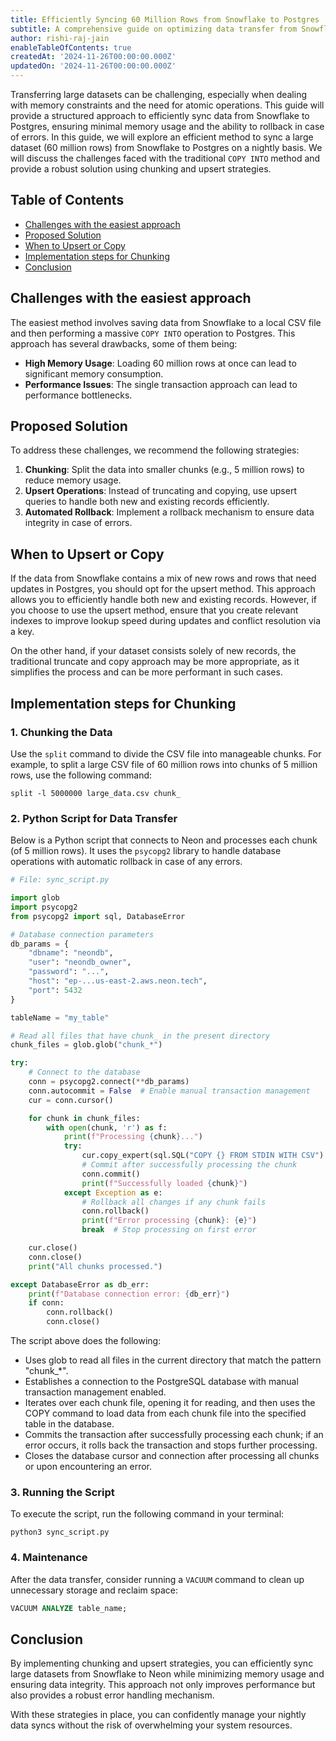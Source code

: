 ```yaml
---
title: Efficiently Syncing 60 Million Rows from Snowflake to Postgres
subtitle: A comprehensive guide on optimizing data transfer from Snowflake to Postgres using chunking and upsert strategies.
author: rishi-raj-jain
enableTableOfContents: true
createdAt: '2024-11-26T00:00:00.000Z'
updatedOn: '2024-11-26T00:00:00.000Z'
---
```


Transferring large datasets can be challenging, especially when dealing with memory constraints and the need for atomic operations. This guide will provide a structured approach to efficiently sync data from Snowflake to Postgres, ensuring minimal memory usage and the ability to rollback in case of errors. In this guide, we will explore an efficient method to sync a large dataset (60 million rows) from Snowflake to Postgres on a nightly basis. We will discuss the challenges faced with the traditional `COPY INTO` method and provide a robust solution using chunking and upsert strategies.

## Table of Contents

- [Challenges with the easiest approach](#challenges-with-the-easiest-approach)
- [Proposed Solution](#proposed-solution)
- [When to Upsert or Copy](#when-to-upsert-or-copy)
- [Implementation steps for Chunking](#implementation-steps-for-chunking)
- [Conclusion](#conclusion)

## Challenges with the easiest approach

The easiest method involves saving data from Snowflake to a local CSV file and then performing a massive `COPY INTO` operation to Postgres. This approach has several drawbacks, some of them being:

- **High Memory Usage**: Loading 60 million rows at once can lead to significant memory consumption.
- **Performance Issues**: The single transaction approach can lead to performance bottlenecks.

## Proposed Solution

To address these challenges, we recommend the following strategies:

1. **Chunking**: Split the data into smaller chunks (e.g., 5 million rows) to reduce memory usage.
2. **Upsert Operations**: Instead of truncating and copying, use upsert queries to handle both new and existing records efficiently.
3. **Automated Rollback**: Implement a rollback mechanism to ensure data integrity in case of errors.

## When to Upsert or Copy

If the data from Snowflake contains a mix of new rows and rows that need updates in Postgres, you should opt for the upsert method. This approach allows you to efficiently handle both new and existing records. However, if you choose to use the upsert method, ensure that you create relevant indexes to improve lookup speed during updates and conflict resolution via a key.

On the other hand, if your dataset consists solely of new records, the traditional truncate and copy approach may be more appropriate, as it simplifies the process and can be more performant in such cases.

## Implementation steps for Chunking

### 1. Chunking the Data

Use the `split` command to divide the CSV file into manageable chunks. For example, to split a large CSV file of 60 million rows into chunks of 5 million rows, use the following command:

```shell
split -l 5000000 large_data.csv chunk_
```

### 2. Python Script for Data Transfer

Below is a Python script that connects to Neon and processes each chunk (of 5 million rows). It uses the `psycopg2` library to handle database operations with automatic rollback in case of any errors.

```python
# File: sync_script.py

import glob
import psycopg2
from psycopg2 import sql, DatabaseError

# Database connection parameters
db_params = {
    "dbname": "neondb",
    "user": "neondb_owner",
    "password": "...",
    "host": "ep-...us-east-2.aws.neon.tech",
    "port": 5432
}

tableName = "my_table"

# Read all files that have chunk_ in the present directory
chunk_files = glob.glob("chunk_*")

try:
    # Connect to the database
    conn = psycopg2.connect(**db_params)
    conn.autocommit = False  # Enable manual transaction management
    cur = conn.cursor()

    for chunk in chunk_files:
        with open(chunk, 'r') as f:
            print(f"Processing {chunk}...")
            try:
                cur.copy_expert(sql.SQL("COPY {} FROM STDIN WITH CSV").format(sql.Identifier(tableName)), f)
                # Commit after successfully processing the chunk
                conn.commit()
                print(f"Successfully loaded {chunk}")
            except Exception as e:
                # Rollback all changes if any chunk fails
                conn.rollback()
                print(f"Error processing {chunk}: {e}")
                break  # Stop processing on first error

    cur.close()
    conn.close()
    print("All chunks processed.")

except DatabaseError as db_err:
    print(f"Database connection error: {db_err}")
    if conn:
        conn.rollback()
        conn.close()
```

The script above does the following:

- Uses glob to read all files in the current directory that match the pattern "chunk\_\*".
- Establishes a connection to the PostgreSQL database with manual transaction management enabled.
- Iterates over each chunk file, opening it for reading, and then uses the COPY command to load data from each chunk file into the specified table in the database.
- Commits the transaction after successfully processing each chunk; if an error occurs, it rolls back the transaction and stops further processing.
- Closes the database cursor and connection after processing all chunks or upon encountering an error.

### 3. Running the Script

To execute the script, run the following command in your terminal:

```shell
python3 sync_script.py
```

### 4. Maintenance

After the data transfer, consider running a `VACUUM` command to clean up unnecessary storage and reclaim space:

```sql
VACUUM ANALYZE table_name;
```

## Conclusion

By implementing chunking and upsert strategies, you can efficiently sync large datasets from Snowflake to Neon while minimizing memory usage and ensuring data integrity. This approach not only improves performance but also provides a robust error handling mechanism.

With these strategies in place, you can confidently manage your nightly data syncs without the risk of overwhelming your system resources.

<NeedHelp />
